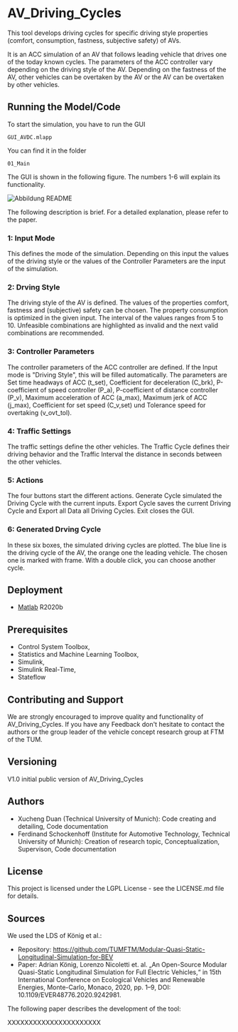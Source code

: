 # AV_Driving_Cycles
This tool develops driving cycles for specific driving style properties (comfort, consumption, fastness, subjective safety) of AVs.

It is an ACC simulation of an AV that follows leading vehicle that drives one of the today known cycles. The parameters of the ACC controller vary depending on the driving style of the AV. Depending on the fastness of the AV, other vehicles can be overtaken by the AV or the AV can be overtaken by other vehicles.

  
## Running the Model/Code

To start the simulation, you have to run the GUI  
```
GUI_AVDC.mlapp
```
You can find it in the folder
```
01_Main
```

The GUI is shown in the following figure. The numbers 1-6 will explain its functionality.

![Abbildung README](https://user-images.githubusercontent.com/72914074/165939724-89926a19-bca9-4029-9989-593355b6cdff.png)

  

The following description is brief. For a detailed explanation, please refer to the paper.

### 1: Input Mode
This defines the mode of the simulation. Depending on this input the values of the driving style or the values of the Controller Parameters are the input of the simulation.

### 2: Drving Style
The driving style of the AV is defined. The values of the properties comfort, fastness and (subjective) safety can be chosen. The property consumption is optimized in the given input. The interval of the values ranges from 5 to 10. Unfeasible combinations are highlighted as invalid and the next valid combinations are recommended.

### 3: Controller Parameters
The controller parameters of the ACC controller are defined. If the Input mode is "Driving Style", this will be filled automatically. The parameters are Set time headways of ACC (t_set), Coefficient for deceleration (C_brk), P-coefficient of speed controller (P_a), P-coefficient of distance controller (P_v), Maximum acceleration of ACC (a_max), Maximum jerk of ACC (j_max), Coefficient for set speed (C_v,set) und Tolerance speed for overtaking (v_ovt_tol).

### 4: Traffic Settings
The traffic settings define the other vehicles. The Traffic Cycle defines their driving behavior and the Traffic Interval the distance in seconds between the other vehicles.

### 5: Actions
The four buttons start the different actions. 
Generate Cycle simulated the Driving Cycle with the current inputs. Export Cycle saves the current Driving Cycle and Export all Data all Driving Cycles. Exit closes the GUI.


### 6: Generated Drving Cycle
In these six boxes, the simulated driving cycles are plotted. The blue line is the driving cycle of the AV, the orange one the leading vehicle.
The chosen one is marked with frame. With a double click, you can choose another cycle. 

  
## Deployment
  
* [Matlab](https://de.mathworks.com/products/matlab.html) R2020b
  
## Prerequisites

- Control System Toolbox,
- Statistics and Machine Learning Toolbox,
- Simulink,
- Simulink Real-Time,
- Stateflow
  
## Contributing and Support
  
We are strongly encouraged to improve quality and functionality of AV_Driving_Cycles. If you have any Feedback don't hesitate to contact the authors or the group leader of the vehicle concept research group at FTM of the TUM.

## Versioning
  
V1.0 initial public version of AV_Driving_Cycles
  
## Authors
- Xucheng Duan (Technical University of Munich): Code creating and detailing, Code documentation
- Ferdinand Schockenhoff (Institute for Automotive Technology, Technical University of Munich): Creation of research topic, Conceptualization, Supervison, Code documentation
  
## License
This project is licensed under the LGPL License - see the LICENSE.md file for details.
 
 
## Sources
We used the LDS of König et al.:
* Repository: https://github.com/TUMFTM/Modular-Quasi-Static-Longitudinal-Simulation-for-BEV
* Paper: Adrian König, Lorenzo Nicoletti et. al. „An Open-Source Modular Quasi-Static Longitudinal Simulation for Full Electric Vehicles,“ in 15th International Conference on Ecological Vehicles and Renewable Energies, Monte-Carlo, Monaco, 2020, pp. 1–9, DOI: 10.1109/EVER48776.2020.9242981.

The following paper describes the development of the tool:

XXXXXXXXXXXXXXXXXXXXXX

